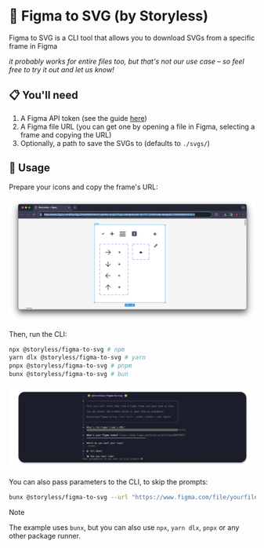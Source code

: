 # 🥷 Figma to SVG (by Storyless)

Figma to SVG is a CLI tool that allows you to download SVGs from a specific frame in Figma

_it probably works for entire files too, but that's not our use case – so feel free to try it out and let us know!_

## 📋 You'll need

1. A Figma API token (see the guide [here](https://www.figma.com/developers/api#access-tokens))
2. A Figma file URL (you can get one by opening a file in Figma, selecting a frame and copying the URL)
3. Optionally, a path to save the SVGs to (defaults to `./svgs/`)

## 🚀 Usage

Prepare your icons and copy the frame's URL:

![Figma frame URL](./frame.png)

Then, run the CLI:

```bash
npx @storyless/figma-to-svg # npm
yarn dlx @storyless/figma-to-svg # yarn
pnpx @storyless/figma-to-svg # pnpm
bunx @storyless/figma-to-svg # bun
```

![Figma to SVG CLI](./cli.png)

You can also pass parameters to the CLI, to skip the prompts:

```bash
bunx @storyless/figma-to-svg --url "https://www.figma.com/file/yourfileidhere/Project-Name?node-id=69%3A420&mode=dev" --token "figd_23eredgfEegdf-0910g2ojsDjjek-kPbbzmmo6twXG4" --out "./some/folder/"
```

> [!NOTE]  
> The example uses `bunx`, but you can also use `npx`, `yarn dlx`, `pnpx` or any other package runner.
